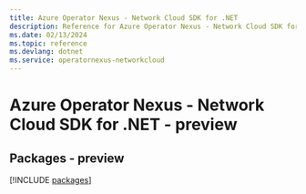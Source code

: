 ```yaml
---
title: Azure Operator Nexus - Network Cloud SDK for .NET
description: Reference for Azure Operator Nexus - Network Cloud SDK for .NET
ms.date: 02/13/2024
ms.topic: reference
ms.devlang: dotnet
ms.service: operatornexus-networkcloud
---
```

# Azure Operator Nexus - Network Cloud SDK for .NET - preview
## Packages - preview
[!INCLUDE [packages](operator-nexus---network-cloud-index.md)]